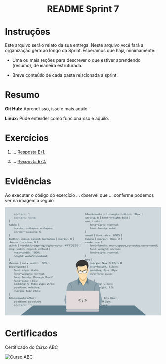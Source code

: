 <h1 align="center">README Sprint 7</h1>

# Instruções

Este arquivo será o relato da sua entrega. Neste arquivo você fará a organização geral ao longo da Sprint. Esperamos que haja, minimamente:

- Uma ou mais seções para descrever o que estiver aprendendo (resumo), de maneira estruturada.

- Breve conteúdo de cada pasta relacionada a sprint.

# Resumo

**Git Hub:** Aprendi isso, isso e mais aquilo.

**Linux:** Pude entender como funciona isso e aquilo.

# Exercícios


1. ...
[Resposta Ex1.](exercicios/ex1.txt)


2. ...
[Resposta Ex2.](exercicios/ex2.txt)



# Evidências


Ao executar o código do exercício ... observei que ... conforme podemos ver na imagem a seguir:

![Evidencia 1](evidencias/sample.webp)


# Certificados


Certificado do Curso ABC

![Curso ABC](certificados/sample.png)


